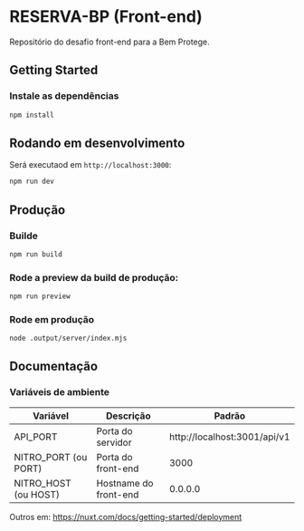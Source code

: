 # RESERVA-BP (Front-end)

Repositório do desafio front-end para a Bem Protege.

## Getting Started

### Instale as dependências

```bash
npm install
```

## Rodando em desenvolvimento

Será executaod em `http://localhost:3000`:

```bash
npm run dev
```

## Produção

### Builde

```bash
npm run build
```

### Rode a preview da build de produção:

```bash
npm run preview
```

### Rode em produção

```bash
node .output/server/index.mjs
```

## Documentação

### Variáveis de ambiente

| Variável             | Descrição             | Padrão                       |
| -------------------- | --------------------- | ---------------------------- |
| API_PORT             | Porta do servidor     | http://localhost:3001/api/v1 |
| NITRO_PORT (ou PORT) | Porta do front-end    | 3000                         |
| NITRO_HOST (ou HOST) | Hostname do front-end | 0.0.0.0                      |

Outros em: https://nuxt.com/docs/getting-started/deployment
